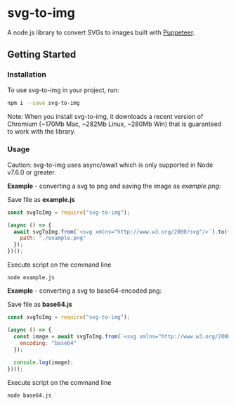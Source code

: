 # svg-to-img

A node.js library to convert SVGs to images built with [Puppeteer](https://github.com/GoogleChrome/puppeteer).

## Getting Started

### Installation

To use svg-to-img in your project, run:

```bash
npm i --save svg-to-img
```

Note: When you install svg-to-img, it downloads a recent version of Chromium (~170Mb Mac, ~282Mb Linux, ~280Mb Win) that is guaranteed to work with the library.

### Usage

Caution: svg-to-img uses async/await which is only supported in Node v7.6.0 or greater.

**Example** - converting a svg to png and saving the image as *example.png*:

Save file as **example.js**

```javascript
const svgToImg = require("svg-to-img");

(async () => {
  await svgToImg.from(`<svg xmlns="http://www.w3.org/2000/svg"/>`).to({
    path: "./example.png"
  });
})();
```

Execute script on the command line

```
node example.js
```

**Example** - converting a svg to base64-encoded png:

Save file as **base64.js**

```javascript
const svgToImg = require("svg-to-img");

(async () => {
  const image = await svgToImg.from(`<svg xmlns="http://www.w3.org/2000/svg"/>`).to({
    encoding: "base64"
  });
  
  console.log(image);
})();
```

Execute script on the command line

```
node base64.js
```